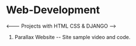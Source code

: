# Web-Development
<--- Projects with HTML CSS & DJANGO -->
1. Parallax Website -- Site sample video and code.
